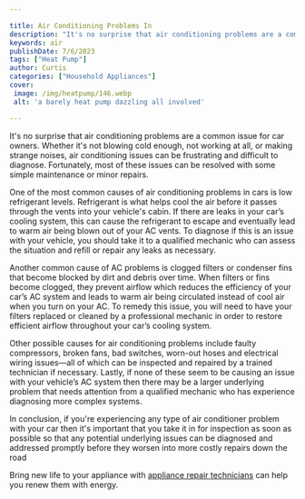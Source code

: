 ```yaml
---

title: Air Conditioning Problems In
description: "It's no surprise that air conditioning problems are a common issue for car owners. Whether it's not blowing cold enough, not worki...take a moment to check it out "
keywords: air
publishDate: 7/6/2023
tags: ["Heat Pump"]
author: Curtis
categories: ["Household Appliances"]
cover: 
 image: /img/heatpump/146.webp
 alt: 'a barely heat pump dazzling all involved'

---
```


It's no surprise that air conditioning problems are a common issue for car owners. Whether it's not blowing cold enough, not working at all, or making strange noises, air conditioning issues can be frustrating and difficult to diagnose. Fortunately, most of these issues can be resolved with some simple maintenance or minor repairs. 

One of the most common causes of air conditioning problems in cars is low refrigerant levels. Refrigerant is what helps cool the air before it passes through the vents into your vehicle's cabin. If there are leaks in your car’s cooling system, this can cause the refrigerant to escape and eventually lead to warm air being blown out of your AC vents. To diagnose if this is an issue with your vehicle, you should take it to a qualified mechanic who can assess the situation and refill or repair any leaks as necessary. 

Another common cause of AC problems is clogged filters or condenser fins that become blocked by dirt and debris over time. When filters or fins become clogged, they prevent airflow which reduces the efficiency of your car’s AC system and leads to warm air being circulated instead of cool air when you turn on your AC. To remedy this issue, you will need to have your filters replaced or cleaned by a professional mechanic in order to restore efficient airflow throughout your car’s cooling system. 

Other possible causes for air conditioning problems include faulty compressors, broken fans, bad switches, worn-out hoses and electrical wiring issues—all of which can be inspected and repaired by a trained technician if necessary. Lastly, if none of these seem to be causing an issue with your vehicle’s AC system then there may be a larger underlying problem that needs attention from a qualified mechanic who has experience diagnosing more complex systems. 

In conclusion, if you're experiencing any type of air conditioner problem with your car then it's important that you take it in for inspection as soon as possible so that any potential underlying issues can be diagnosed and addressed promptly before they worsen into more costly repairs down the road

Bring new life to your appliance with <a href="/pages/appliance-repair-technicians/">appliance repair technicians</a> can help you renew them with energy.